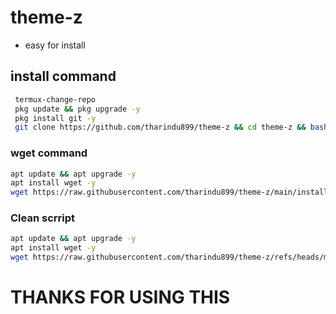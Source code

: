 # theme-z

- easy for install

## install command

```bash
 termux-change-repo
 pkg update && pkg upgrade -y
 pkg install git -y
 git clone https://github.com/tharindu899/theme-z && cd theme-z && bash theme.sh
```

### wget command

```bash
apt update && apt upgrade -y
apt install wget -y
wget https://raw.githubusercontent.com/tharindu899/theme-z/main/install.sh && bash ~/theme.sh
```
### Clean scrript

```bash
apt update && apt upgrade -y
apt install wget -y
wget https://raw.githubusercontent.com/tharindu899/theme-z/refs/heads/main/clean.sh
```


# THANKS FOR USING THIS